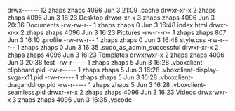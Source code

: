 drwx------ 12 zhaps zhaps  4096 Jun  3 21:09 .cache
drwxr-xr-x  2 zhaps zhaps  4096 Jun  3 16:23 Desktop
drwxr-xr-x  3 zhaps zhaps  4096 Jun  3 20:36 Documents
-rw-rw-r--  1 zhaps zhaps     0 Jun  3 16:48 index.html
drwxr-xr-x  2 zhaps zhaps  4096 Jun  3 16:23 Pictures
-rw-r--r--  1 zhaps zhaps   807 Jun  3 16:10 .profile
-rw-rw-r--  1 zhaps zhaps     0 Jun  3 16:48 style.css
-rw-r--r--  1 zhaps zhaps     0 Jun  3 16:35 .sudo_as_admin_successful
drwxr-xr-x  2 zhaps zhaps  4096 Jun  3 16:23 Templates
drwxrwxr-x  2 zhaps zhaps  4096 Jun  3 20:38 test
-rw-r-----  1 zhaps zhaps     5 Jun  3 16:28 .vboxclient-clipboard.pid
-rw-r-----  1 zhaps zhaps     5 Jun  3 16:28 .vboxclient-display-svga-x11.pid
-rw-r-----  1 zhaps zhaps     5 Jun  3 16:28 .vboxclient-draganddrop.pid
-rw-r-----  1 zhaps zhaps     5 Jun  3 16:28 .vboxclient-seamless.pid
drwxr-xr-x  2 zhaps zhaps  4096 Jun  3 16:23 Videos
drwxrwxr-x  3 zhaps zhaps  4096 Jun  3 16:35 .vscode
